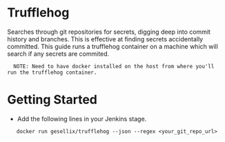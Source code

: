 # Trufflehog
Searches through git repositories for secrets, digging deep into commit history and branches. This is effective at finding secrets accidentally committed. This guide runs a trufflehog container on a machine which will search if any secrets are commited.

  ```
    NOTE: Need to have docker installed on the host from where you'll run the trufflehog container.
  ```

# Getting Started

-  Add the following lines in your Jenkins stage.

 ```
    docker run gesellix/trufflehog --json --regex <your_git_repo_url>
 ```

